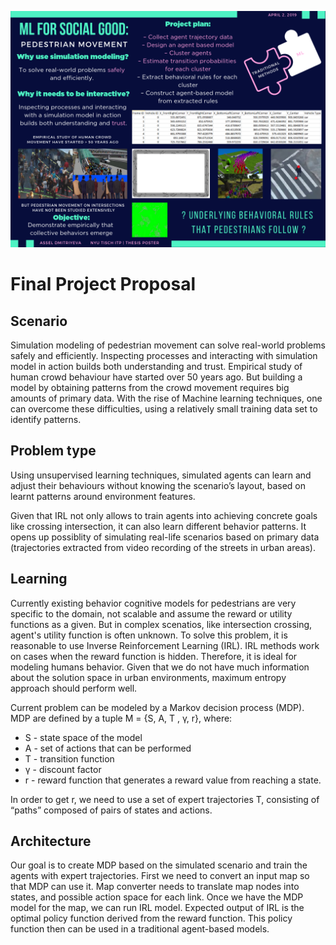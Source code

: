 ![](media/poster.png)

# Final Project Proposal

## Scenario

Simulation modeling of pedestrian movement can solve real-world problems safely and efficiently. Inspecting processes and interacting with  simulation model in action builds both understanding and trust. 
Empirical study of human crowd behaviour have started over 50 years ago. But building a model by obtaining patterns from the crowd movement requires big amounts of primary data. With the rise of Machine learning techniques, one can overcome these difficulties, using a relatively small training data set to identify patterns.

## Problem type

Using unsupervised learning techniques, simulated agents can learn and adjust their behaviours without knowing the scenario’s layout, based on learnt patterns around environment features.

Given that IRL not only allows to train agents into achieving concrete goals like crossing intersection, it can also learn different behavior patterns. It opens up possiblity of simulating real-life scenarios based on primary data (trajectories extracted from video recording of the streets in urban areas).

## Learning

Currently existing behavior cognitive models for pedestrians are very specific to the domain, not scalable and assume the reward or utility functions as a given. But in complex scenatios, like intersection crossing, agent's utility function is often unknown. To solve this problem, it is reasonable to use Inverse Reinforcement Learning (IRL). IRL methods work on cases when the reward function is hidden. Therefore, it is ideal for modeling humans behavior. Given that we do not have much information about the solution space in urban environments, maximum entropy approach should perform well. 

Current problem can be modeled by a Markov decision process (MDP). MDP are defined by a tuple M = {S, A, T , γ, r}, where: 
* S - state space of the model
* A - set of actions that can be performed
* T - transition function
* γ - discount factor
* r - reward function that generates a reward value from reaching a state. 

In order to get r, we need to use a set of expert trajectories T, consisting of “paths” composed of pairs of states and actions.

## Architecture

Our goal is to create MDP based on the simulated scenario and train the agents with expert trajectories. First we need to convert an input map so that MDP can use it. Map converter needs to translate map nodes into states, and possible action space for each link. Once we have the MDP model for the map, we can run IRL model. Expected output of IRL is the optimal policy function derived from the reward function. This policy function then can be used in a traditional agent-based models.
